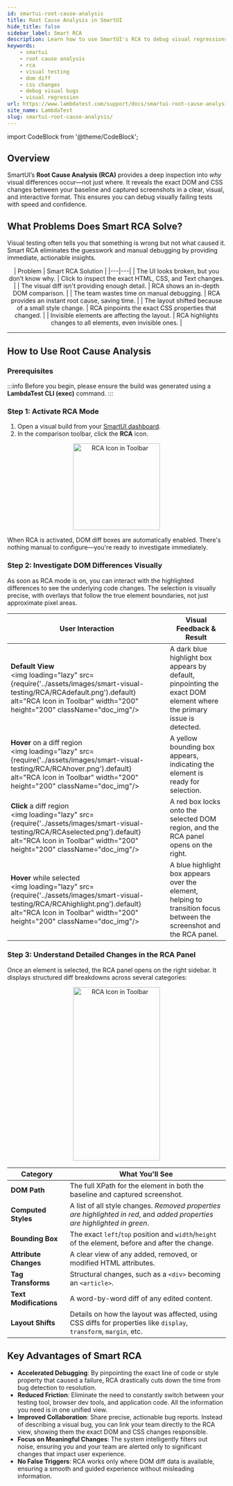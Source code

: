 ```yaml
---
id: smartui-root-cause-analysis
title: Root Cause Analysis in SmartUI
hide_title: false
sidebar_label: Smart RCA
description: Learn how to use SmartUI's RCA to debug visual regressions by inspecting the exact DOM and CSS changes behind them.
keywords:
    - smartui
    - root cause analysis
    - rca
    - visual testing
    - dom diff
    - css changes
    - debug visual bugs
    - visual regression
url: https://www.lambdatest.com/support/docs/smartui-root-cause-analysis/
site_name: LambdaTest
slug: smartui-root-cause-analysis/
---
```


import CodeBlock from '@theme/CodeBlock';

<script type="application/ld+json"
      dangerouslySetInnerHTML={{ __html: JSON.stringify({
       "@context": "https://schema.org",
       "@type": "BreadcrumbList",
       "itemListElement": [{
         "@type": "ListItem",
         "position": 1,
         "name": "LambdaTest",
         "item": "https://www.lambdatest.com"
       },{
         "@type": "ListItem",
         "position": 2,
         "name": "Support",
         "item": "https://www.lambdatest.com/support/docs/"
       },{
         "@type": "ListItem",
         "position": 3,
         "name": "Smart Root Cause Analysis",
         "item": "https://www.lambdatest.com/support/docs/smartui-root-cause-analysis/"
       }]
     })
   }}
></script>

## Overview

SmartUI’s **Root Cause Analysis (RCA)** provides a deep inspection into *why* visual differences occur—not just where. It reveals the exact DOM and CSS changes between your baseline and captured screenshots in a clear, visual, and interactive format. This ensures you can debug visually failing tests with speed and confidence.

## What Problems Does Smart RCA Solve?

Visual testing often tells you that something is wrong but not what caused it. Smart RCA eliminates the guesswork and manual debugging by providing immediate, actionable insights.
<p align="center">
| Problem | Smart RCA Solution |
|---|---|
| The UI looks broken, but you don’t know why. | Click to inspect the exact HTML, CSS, and Text changes. |
| The visual diff isn't providing enough detail. | RCA shows an in-depth DOM comparison. |
| The team wastes time on manual debugging. | RCA provides an instant root cause, saving time. |
| The layout shifted because of a small style change. | RCA pinpoints the exact CSS properties that changed. |
| Invisible elements are affecting the layout. | RCA highlights changes to all elements, even invisible ones. |
</p>

---

## How to Use Root Cause Analysis

### Prerequisites

:::info
Before you begin, please ensure the build was generated using a **LambdaTest CLI (exec)** command.
:::

### Step 1: Activate RCA Mode

1.  Open a visual build from your [SmartUI dashboard](https://smartui.lambdatest.com/).
2.  In the comparison toolbar, click the **RCA** icon.
<p align="center">
<img loading="lazy" src={require('../assets/images/smart-visual-testing/RCA/RCAicon.png').default} alt="RCA Icon in Toolbar" width="200" height="200" className="doc_img"/>
</p>

When RCA is activated, DOM diff boxes are automatically enabled. There's nothing manual to configure—you're ready to investigate immediately.

### Step 2: Investigate DOM Differences Visually

As soon as RCA mode is on, you can interact with the highlighted differences to see the underlying code changes. The selection is visually precise, with overlays that follow the true element boundaries, not just approximate pixel areas.

| User Interaction | Visual Feedback & Result |
|---|---|
| **Default View** <br /> <img loading="lazy" src={require('../assets/images/smart-visual-testing/RCA/RCAdefault.png').default} alt="RCA Icon in Toolbar" width="200" height="200" className="doc_img"/> | A dark blue highlight box appears by default, pinpointing the exact DOM element where the primary issue is detected. |
| **Hover** on a diff region <br /> <img loading="lazy" src={require('../assets/images/smart-visual-testing/RCA/RCAhover.png').default} alt="RCA Icon in Toolbar" width="200" height="200" className="doc_img"/> | A yellow bounding box appears, indicating the element is ready for selection. |
| **Click** a diff region <br /> <img loading="lazy" src={require('../assets/images/smart-visual-testing/RCA/RCAselected.png').default} alt="RCA Icon in Toolbar" width="200" height="200" className="doc_img"/> | A red box locks onto the selected DOM region, and the RCA panel opens on the right. |
| **Hover** while selected <br /> <img loading="lazy" src={require('../assets/images/smart-visual-testing/RCA/RCAhighlight.png').default} alt="RCA Icon in Toolbar" width="200" height="200" className="doc_img"/> | A blue highlight box appears over the element, helping to transition focus between the screenshot and the RCA panel. |



### Step 3: Understand Detailed Changes in the RCA Panel

Once an element is selected, the RCA panel opens on the right sidebar. It displays structured diff breakdowns across several categories:


<p align="center">
<img loading="lazy" src={require('../assets/images/smart-visual-testing/RCA/RCAmain.png').default} alt="RCA Icon in Toolbar" width="200" height="400" className="doc_img"/>
</p>


| Category | What You'll See |
|---|---|
| **DOM Path** | The full XPath for the element in both the baseline and captured screenshot. |
| **Computed Styles** | A list of all style changes. *Removed properties are highlighted in red*, and *added properties are highlighted in green*. |
| **Bounding Box** | The exact `left`/`top` position and `width`/`height` of the element, before and after the change. |
| **Attribute Changes** | A clear view of any added, removed, or modified HTML attributes. |
| **Tag Transforms** | Structural changes, such as a `<div>` becoming an `<article>`. |
| **Text Modifications** | A word-by-word diff of any edited content. |
| **Layout Shifts** | Details on how the layout was affected, using CSS diffs for properties like `display`, `transform`, `margin`, etc. |

## Key Advantages of Smart RCA

* **Accelerated Debugging**: By pinpointing the exact line of code or style property that caused a failure, RCA drastically cuts down the time from bug detection to resolution.
* **Reduced Friction**: Eliminate the need to constantly switch between your testing tool, browser dev tools, and application code. All the information you need is in one unified view.
* **Improved Collaboration**: Share precise, actionable bug reports. Instead of describing a visual bug, you can link your team directly to the RCA view, showing them the exact DOM and CSS changes responsible.
* **Focus on Meaningful Changes**: The system intelligently filters out noise, ensuring you and your team are alerted only to significant changes that impact user experience.
* **No False Triggers**: RCA works only where DOM diff data is available, ensuring a smooth and guided experience without misleading information.
